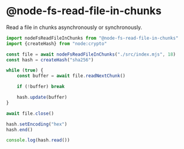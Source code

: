 # @node-fs-read-file-in-chunks

Read a file in chunks asynchronously or synchronously.

```js
import nodeFsReadFileInChunks from "@node-fs-read-file-in-chunks"
import {createHash} from "node:crypto"

const file = await nodeFsReadFileInChunks("./src/index.mjs", 18)
const hash = createHash("sha256")

while (true) {
	const buffer = await file.readNextChunk()

	if (!buffer) break

	hash.update(buffer)
}

await file.close()

hash.setEncoding("hex")
hash.end()

console.log(hash.read())
```
